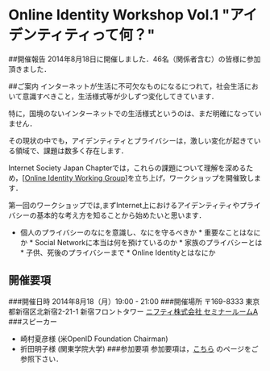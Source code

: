 # Online Identity Workshop Vol.1 "アイデンティティって何？"
##開催報告
2014年8月18日に開催しました．46名（関係者含む）の皆様に参加頂きました．

##ご案内
インターネットが生活に不可欠なものになるにつれて，社会生活において意識すべきこと，生活様式等が少しずつ変化してきています．

特に，国境のないインターネットでの生活様式というのは、まだ明確になっていません．

その現状の中でも，アイデンティティとプライバシーは，激しい変化が起きている領域で、課題は数多く存在します．

Internet Society Japan Chapterでは，これらの課題について理解を深めるため，[[Online Identity Working Group](OnlineIdentityWG)]を立ち上げ，ワークショップを開催致します．

第一回のワークショップでは,まずInternet上におけるアイデンティティやプライバシーの基本的な考え方を知ることから始めたいと思います．

*  個人のプライバシーのなにを意識し、なにを守るべきか
       *  重要なことはなにか
       *  Social Networkに本当は何を預けているのか
           *  家族のプライバシーとは
           *  子供、死後のプライバシーまで
       *  Online Identityとはなにか


## 開催要項
###開催日時
2014年8月18（月）19:00 - 21:00
###開催場所
〒169-8333 東京都新宿区北新宿2-21-1 新宿フロントタワー [ニフティ株式会社 セミナールームA](http://tech.nifty.co.jp/access/)
###スピーカー
*  崎村夏彦様 (米OpenID Foundation Chairman)
*  折田明子様 (関東学院大学)
###参加要項
参加要項は，[こちら](http://isocjp-oiwg.doorkeeper.jp/events/14127) のページをご参照下さい．